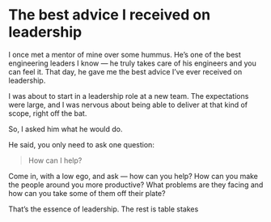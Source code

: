 # The best advice I received on leadership


I once met a mentor of mine over some hummus. He’s one of the best engineering
leaders I know — he truly takes care of his engineers and you can feel it.
That day, he gave me the best advice I’ve ever received on leadership.

I was about to start in a leadership role at a new team. The expectations were
large, and I was nervous about being able to deliver at that kind of scope,
right off the bat.

So, I asked him what he would do.

He said, you only need to ask one question:

> How can I help?

Come in, with a low ego, and ask — how can you help? How can you make the
people around you more productive? What problems are they facing and how can
you take some of them off their plate?

That’s the essence of leadership. The rest is table stakes

